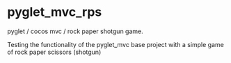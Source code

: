 pyglet_mvc_rps
==============

pyglet / cocos mvc / rock paper shotgun game.

Testing the functionality of the pyglet_mvc base project
with a simple game of rock paper scissors (shotgun)
